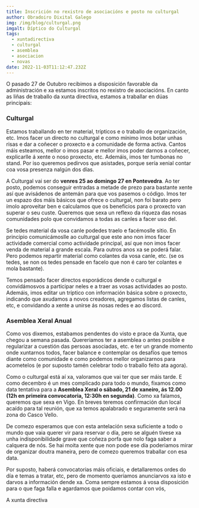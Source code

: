 ```yaml
---
title: Inscrición no rexistro de asociacións e posto no culturgal
author: Obradoiro Dixital Galego
img: /img/blog/culturgal.png
imgalt: Díptico do Culturgal
tags:
  - xuntadirectiva
  - culturgal
  - asemblea
  - asociacion
  - novas
date: 2022-11-03T11:12:47.232Z
---
```

O pasado 27 de Outubro recibimos a disposición favorable da administración e xa estamos inscritos no rexistro de asociacións. En canto as liñas de traballo da xunta directiva, estamos a traballar en dúas principais:
<!--more-->

### Culturgal

Estamos traballando en ter material, trípticos e o traballo de organización, etc. Imos facer un directo no culturgal e como mínimo imos botar unhas risas e dar a coñecer o proxecto e a comunidade de forma activa. Cantos máis esteamos, mellor o imos pasar e mellor imos poder darnos a coñecer, explicarlle á xente o noso proxecto, etc. Ademáis, imos ter tumbonas no stand. Por iso queremos pedirvos que asistades, porque sería xenial contar coa vosa presenza nalgún dos días. 

A Culturgal vai ser do **venres 25 ao domingo 27 en Pontevedra**. Ao ter posto, podemos conseguir entradas a metade de prezo para bastante xente así que avisádenos de antemán para que vos pasemos o código. Imos ter un espazo dos máis básicos que ofrece o culturgal, non foi barato pero ímolo aproveitar ben e calculamos que os beneficios para o proxecto van superar o seu custe. Queremos que sexa un reflexo da riqueza das nosas comunidades polo que convidamos a todas as canles a facer uso del. 

Se tedes material da vosa canle podedes traelo e facémoslle sitio. En principio comunicámoslle ao culturgal que este ano non imos facer actividade comercial como actividade principal, así que non imos facer venda de material a grande escala. Para outros anos xa se poderá falar. Pero podemos repartir material como colantes da vosa canle, etc. (se os tedes, se non os tedes pensade en facelo que non é caro ter colantes e mola bastante).

Temos pensado facer directos esporádicos dende o culturgal e convidámosvos a participar neles e a traer as vosas actividades ao posto. Ademáis, imos editar un tríptico con información básica sobre o proxecto, indicando que axudamos a novos creadores, agregamos listas de canles, etc, e convidando a xente a unirse ás nosas redes e ao discord.

### Asemblea Xeral Anual

Como vos dixemos, estabamos pendentes do visto e prace da Xunta, que chegou a semana pasada. Quereriamos ter a asemblea o antes posible e regularizar a cuestión das persoas asociadas, etc. e ter un grande momento onde xuntarnos todos, facer balance e contemplar os desafíos que temos diante como comunidade e como podemos mellor organizarnos para acometelos (e por suposto tamén celebrar todo o traballo feito ata agora).

Como o culturgal está aí xa, valoramos que vai ter que ser máis tarde. E como decembro é un mes complicado para todo o mundo, fixamos como data tentativa para a **Asemblea Xeral o sábado, 21 de xaneiro, ás 12.00 (12h en primeira convocatoria, 12:30h en segunda)**. Como xa falamos, queremos que sexa en Vigo. En breves teremos confirmación dun local acaído para tal reunión, que xa temos apalabrado e seguramente será na zona do Casco Vello. 

De comezo esperamos que con esta antelación sexa suficiente a todo o mundo que vaia querer vir para reservar o día, pero se alguén tivese xa unha indisponibilidade grave que coñeza porfa que nolo faga saber a calquera de nós. Se hai moita xente que non pode ese día poderiamos mirar de organizar doutra maneira, pero de comezo queremos traballar con esa data. 

Por suposto, haberá convocatorias máis oficiais, e detallaremos ordes do día e temas a tratar, etc, pero de momento queriamos anunciarvos xa isto e darvos a información dende xa. Coma sempre estamos á vosa disposición para o que faga falla e agardamos que poidamos contar con vós, 

A xunta directiva